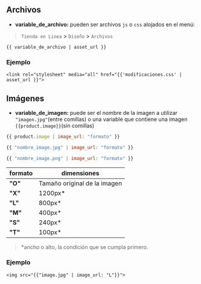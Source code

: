 ## Archivos

* **variable_de_archivo:** pueden ser archivos `js` o `css` alojados en el menú:
> `Tienda en Linea` **>** `Diseño` **>** `Archivos` 
```django
{{ variable_de_archivo | asset_url }}
```
### Ejemplo
```django
<link rel="stylesheet" media="all" href="{{'modificaciones.css' | asset_url }}">
```

## Imágenes 

* **variable_de_imagen:** puede ser el nombre de la imagen a utilizar `"imagen.jpg"`(entre comillas) o una variable que contiene una imagen `{{product.image}}`(sin comillas)

```js
{{ product.image | image_url: "formato" }}

{{ "nombre_image.jpg" | image_url: "formato" }}

{{ "nombre_image.png" | image_url: "formato" }}
```
| formato | dimensiones |
| ------- | ------------|
| **"O"** | Tamaño original de la imagen |  
| **"X"** | 1200px* |
| **"L"** | 800px* | 
| **"M"** | 400px* | 
| **"S"** | 240px* | 
| **"T"** | 100px* | 
> *ancho o alto, la condición que se cumpla primero. 

### Ejemplo

```django
<img src="{{"image.jpg" | image_url: "L"}}">
```
